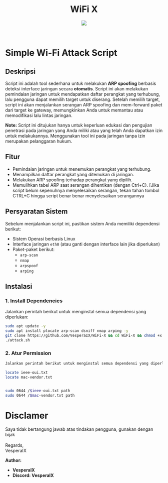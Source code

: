 <h1 align="center">WiFi X</h1>

<p align="center">
    <img src="https://github.com/VesperaIX/WiFi-X/blob/main/src/img.png">
</p>

<br>

# Simple Wi-Fi Attack Script

## Deskripsi
Script ini adalah tool sederhana untuk melakukan **ARP spoofing** berbasis deteksi interface jaringan secara **otomatis**. Script ini akan melakukan pemindaian jaringan untuk mendapatkan daftar perangkat yang terhubung, lalu pengguna dapat memilih target untuk diserang. Setelah memilih target, script ini akan menjalankan serangan ARP spoofing dan mem-forward paket dari target ke gateway, memungkinkan Anda untuk memantau atau memodifikasi lalu lintas jaringan.

**Note:** Script ini ditujukan hanya untuk keperluan edukasi dan pengujian penetrasi pada jaringan yang Anda miliki atau yang telah Anda dapatkan izin untuk melakukannya. Menggunakan tool ini pada jaringan tanpa izin merupakan pelanggaran hukum.

## Fitur
- Pemindaian jaringan untuk menemukan perangkat yang terhubung.
- Menampilkan daftar perangkat yang ditemukan di jaringan.
- Melakukan ARP spoofing terhadap perangkat yang dipilih.
- Memulihkan tabel ARP saat serangan dihentikan (dengan Ctrl+C). [Jika script belum sepenuhnya menyelesaikan serangan, tekan tahan tombol CTRL+C hingga script benar benar menyelesaikan serangannya

## Persyaratan Sistem
Sebelum menjalankan script ini, pastikan sistem Anda memiliki dependensi berikut:
- Sistem Operasi berbasis Linux
- Interface jaringan `eth0` (atau ganti dengan interface lain jika diperlukan)
- Paket-paket berikut:
  - `arp-scan`
  - `nmap`
  - `arpspoof`
  - `arping`

## Instalasi

### 1. Install Dependencies
Jalankan perintah berikut untuk menginstal semua dependensi yang diperlukan:

```bash
sudo apt update -y
sudo apt install plocate arp-scan dsniff nmap arping -y
git clone https://github.com/VesperaIX/WiFi-X && cd WiFi-X && chmod +x attack.sh
./attack.sh
```

### 2. Atur Permission
```bash
Jalankan perintah berikut untuk menginstal semua dependensi yang diperlukan:

locate ieee-oui.txt
locate mac-vendor.txt


sudo 0644 /$ieee-oui.txt path
sudo 0644 /$mac-vendor.txt path
```

# Disclamer
Saya tidak bertangung jawab atas tindakan pengguna, gunakan dengan bijak
<br>
<br>
Regards,
<br>
VesperaIX

**Author:**
- **VesperaIX**
- **Discord: VesperaIX**
